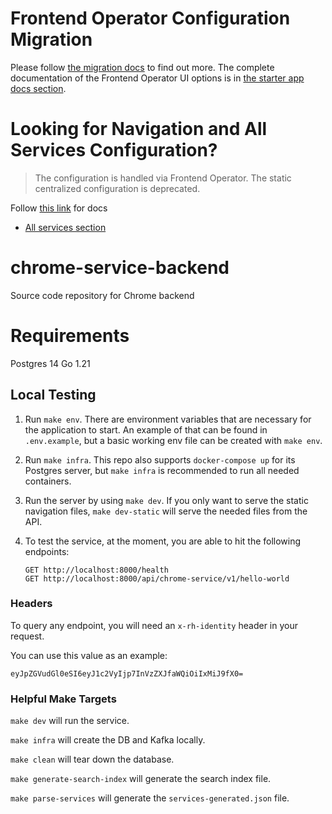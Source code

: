 # Frontend Operator Configuration Migration

Please follow [the migration docs](./docs/feo-migration-guide.md) to find out more. The complete documentation of the Frontend Operator UI options is in [the starter app docs section](https://github.com/RedHatInsights/frontend-starter-app/blob/master/docs/frontend-operator/index.md).

# Looking for Navigation and All Services Configuration?

> The configuration is handled via Frontend Operator. The static centralized configuration is deprecated.

Follow [this link](./docs/cloud-services-config.md) for docs

- [All services section](./docs/cloud-services-config.md#allservices)

# chrome-service-backend
Source code repository for Chrome backend

# Requirements
Postgres 14
Go 1.21

## Local Testing

1. Run `make env`. There are environment variables that are necessary for the application to start.
   An example of that can be found in `.env.example`, but a basic working env file can be created with `make env`.

2. Run `make infra`. This repo also supports `docker-compose up` for its Postgres server, but `make infra` 
   is recommended to run all needed containers. 

3. Run the server by using `make dev`.
   If you only want to serve the static navigation files, `make dev-static` will serve the needed files from the API.

4. To test the service, at the moment, you are able to hit the following endpoints:

    ```
    GET http://localhost:8000/health
    GET http://localhost:8000/api/chrome-service/v1/hello-world
    ```

### Headers

To query any endpoint, you will need an `x-rh-identity` header in your request.

You can use this value as an example:

```
eyJpZGVudGl0eSI6eyJ1c2VyIjp7InVzZXJfaWQiOiIxMiJ9fX0=
```

### Helpful Make Targets

`make dev` will run the service.

`make infra` will create the DB and Kafka locally.

`make clean` will tear down the database.

`make generate-search-index` will generate the search index file.

`make parse-services` will generate the `services-generated.json` file.

